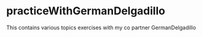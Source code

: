 # practiceWithGermanDelgadillo
This contains various topics exercises with my co partner GermanDelgadillo
